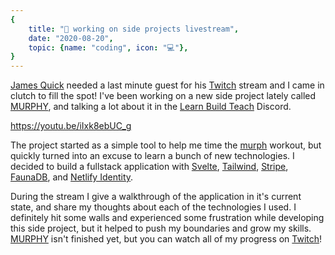 ```yaml
---
{
    title: "🌃 working on side projects livestream",
    date: "2020-08-20",
    topic: {name: "coding", icon: "💻"},
}
---
```


[James Quick][james-quick] needed a last minute guest for his [Twitch][jqq-twitch] stream and I came in clutch to fill the spot! I've been working on a new side project lately called [MURPHY][murphy], and talking a lot about it in the [Learn Build Teach][learn-build-teach] Discord.

https://youtu.be/iIxk8ebUC_g

The project started as a simple tool to help me time the [murph][murph] workout, but quickly turned into an excuse to learn a bunch of new technologies. I decided to build a fullstack application with [Svelte][svelte], [Tailwind][tailwind], [Stripe][stripe], [FaunaDB][faunadb], and [Netlify Identity][identity].

During the stream I give a walkthrough of the application in it's current state, and share my thoughts about each of the technologies I used. I definitely hit some walls and experienced some frustration while developing this side project, but it helped to push my boundaries and grow my skills. [MURPHY][murphy] isn't finished yet, but you can watch all of my progress on [Twitch][bg-twitch]!

[james-quick]: https://twitter.com/jamesqquick
[jqq-twitch]: https://www.twitch.tv/jamesqquick
[murphy]: https://murphee.netlify.app
[learn-build-teach]: https://discord.gg/HcjwaTj
[murph]: https://themurphchallenge.com
[svelte]: https://svelte.dev
[tailwind]: http://tailwindcss.com
[stripe]: https://stripe.com
[faunadb]: https://fauna.com
[identity]: https://docs.netlify.com/visitor-access/identity
[bg-twitch]: https://twitch.tv/bradgarropy

